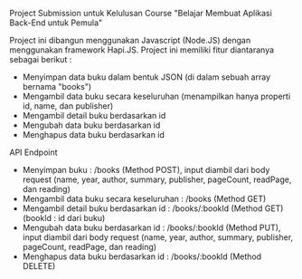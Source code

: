 Project Submission untuk Kelulusan Course "Belajar Membuat Aplikasi Back-End untuk Pemula"

Project ini dibangun menggunakan Javascript (Node.JS) dengan menggunakan framework Hapi.JS. 
Project ini memiliki fitur diantaranya sebagai berikut :
- Menyimpan data buku dalam bentuk JSON (di dalam sebuah array bernama "books")
- Mengambil data buku secara keseluruhan (menampilkan hanya properti id, name, dan publisher)
- Mengambil detail buku berdasarkan id
- Mengubah data buku berdasarkan id
- Menghapus data buku berdasarkan id

API Endpoint

- Menyimpan buku : /books (Method POST), input diambil dari body request (name, year, author, summary, publisher, pageCount, readPage, dan reading)
- Mengambil data buku secara keseluruhan : /books (Method GET)
- Mengambil detail buku berdasarkan id : /books/:bookId (Method GET) (bookId : id dari buku)
- Mengubah data buku berdasarkan id : /books/:bookId (Method PUT), input diambil dari body request (name, year, author, summary, publisher, pageCount, readPage, dan reading)
- Menghapus data buku berdasarkan id : /books/:bookId (Method DELETE)
